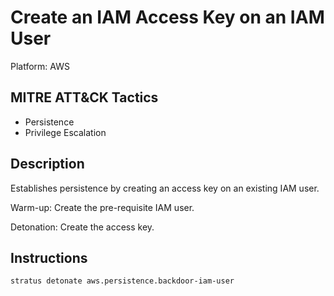 # Create an IAM Access Key on an IAM User

Platform: AWS

## MITRE ATT&CK Tactics

- Persistence
- Privilege Escalation

## Description


Establishes persistence by creating an access key on an existing IAM user.

Warm-up: Create the pre-requisite IAM user.

Detonation: Create the access key.


## Instructions

```bash title="Detonate with Stratus Red Team"
stratus detonate aws.persistence.backdoor-iam-user
```
